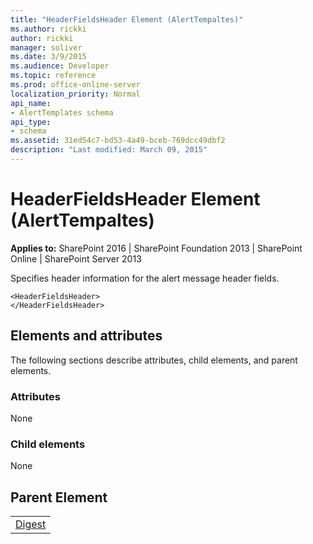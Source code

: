 ```yaml
---
title: "HeaderFieldsHeader Element (AlertTempaltes)"
ms.author: rickki
author: rickki
manager: soliver
ms.date: 3/9/2015
ms.audience: Developer
ms.topic: reference
ms.prod: office-online-server
localization_priority: Normal
api_name:
- AlertTemplates schema
api_type:
- schema
ms.assetid: 31ed54c7-bd53-4a49-bceb-769dcc49dbf2
description: "Last modified: March 09, 2015"
---
```


# HeaderFieldsHeader Element (AlertTempaltes)

 
  
 **Applies to:** SharePoint 2016 | SharePoint Foundation 2013 | SharePoint Online | SharePoint Server 2013
  
Specifies header information for the alert message header fields.
  
```
<HeaderFieldsHeader>
</HeaderFieldsHeader>
```

## Elements and attributes

The following sections describe attributes, child elements, and parent elements.

### Attributes

None
  
### Child elements

None
  
## Parent Element

||
|:-----|
|[Digest](digest-element-alerttemplates.md)|
   


